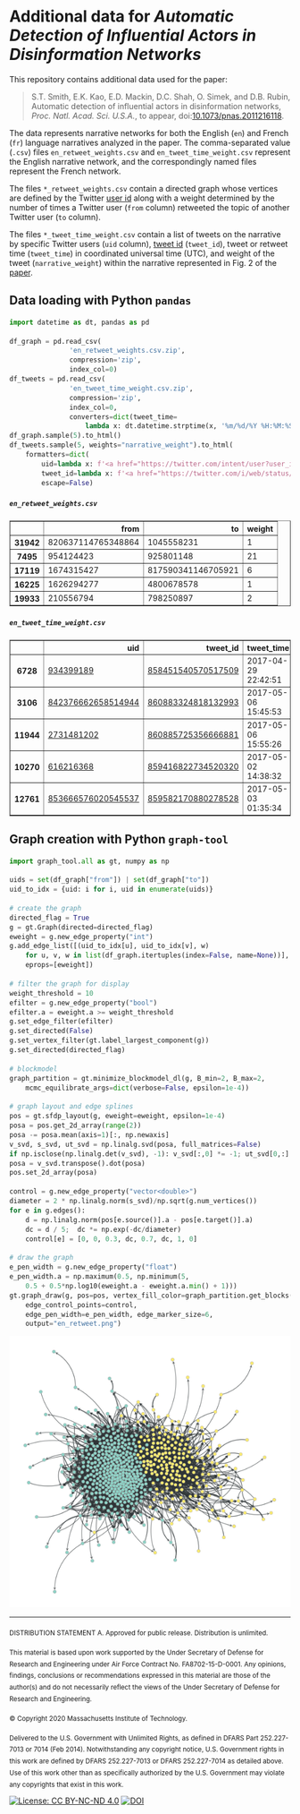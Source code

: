 # Additional data for *Automatic Detection of Influential Actors in Disinformation Networks*

This repository contains additional data used for the paper:

> S.T. Smith, E.K. Kao, E.D. Mackin, D.C. Shah, O. Simek, and
> D.B. Rubin, Automatic detection of influential actors in
> disinformation networks, *Proc. Natl. Acad. Sci. U.S.A.*, to appear,
> doi:[10.1073/pnas.2011216118](https://doi.org/10.1073/pnas.2011216118).

The data represents narrative networks for both the English (`en`) and
French (`fr`) language narratives analyzed in the paper. The
comma-separated value (`.csv`) files `en_retweet_weights.csv` and
`en_tweet_time_weight.csv` represent the English narrative network,
and the correspondingly named files represent the French network.

The files `*_retweet_weights.csv` contain a directed graph whose
vertices are defined by the Twitter [user
id](https://developer.twitter.com/en/docs/twitter-api/v1/data-dictionary/overview/user-object)
along with a weight determined by the number of times a Twitter user
(`from` column) retweeted the topic of another Twitter user (`to`
column).

The files `*_tweet_time_weight.csv` contain a list of tweets on the
narrative by specific Twitter users (`uid` column), [tweet
id](https://developer.twitter.com/en/docs/twitter-api/v1/data-dictionary/object-model/tweet)
(`tweet_id`), tweet or retweet time (`tweet_time`) in coordinated universal time
(UTC), and weight of the tweet (`narrative_weight`) within the narrative
represented in Fig.&nbsp;2 of the [paper](https://doi.org/10.1073/pnas.2011216118).


## Data loading with Python `pandas`

```python
import datetime as dt, pandas as pd

df_graph = pd.read_csv(
               'en_retweet_weights.csv.zip',
               compression='zip',
               index_col=0)
df_tweets = pd.read_csv(
               'en_tweet_time_weight.csv.zip',
               compression='zip',
               index_col=0,
               converters=dict(tweet_time=
                   lambda x: dt.datetime.strptime(x, '%m/%d/%Y %H:%M:%S')))
df_graph.sample(5).to_html()
df_tweets.sample(5, weights="narrative_weight").to_html(
    formatters=dict(
        uid=lambda x: f'<a href="https://twitter.com/intent/user?user_id={x}">{x}</a>',
        tweet_id=lambda x: f'<a href="https://twitter.com/i/web/status/{x}">{x}</a>'),
        escape=False)
```

##### `en_retweet_weights.csv`

<table border="1" class="dataframe">
  <thead>
    <tr style="text-align: right;">
      <th></th>
      <th>from</th>
      <th>to</th>
      <th>weight</th>
    </tr>
  </thead>
  <tbody>
    <tr>
      <th>31942</th>
      <td>820637114765348864</td>
      <td>1045558231</td>
      <td>1</td>
    </tr>
    <tr>
      <th>7495</th>
      <td>954124423</td>
      <td>925801148</td>
      <td>21</td>
    </tr>
    <tr>
      <th>17119</th>
      <td>1674315427</td>
      <td>817590341146705921</td>
      <td>6</td>
    </tr>
    <tr>
      <th>16225</th>
      <td>1626294277</td>
      <td>4800678578</td>
      <td>1</td>
    </tr>
    <tr>
      <th>19933</th>
      <td>210556794</td>
      <td>798250897</td>
      <td>2</td>
    </tr>
  </tbody>
</table>

##### `en_tweet_time_weight.csv`

<table border="1" class="dataframe">
  <thead>
    <tr style="text-align: right;">
      <th></th>
      <th>uid</th>
      <th>tweet_id</th>
      <th>tweet_time</th>
      <th>narrative_weight</th>
    </tr>
  </thead>
  <tbody>
    <tr>
      <th>6728</th>
      <td><a href="https://twitter.com/intent/user?user_id=934399189">934399189</a></td>
      <td><a href="https://twitter.com/i/web/status/858451540570517509">858451540570517509</a></td>
      <td>2017-04-29 22:42:51</td>
      <td>0.548804</td>
    </tr>
    <tr>
      <th>3106</th>
      <td><a href="https://twitter.com/intent/user?user_id=842376662658514944">842376662658514944</a></td>
      <td><a href="https://twitter.com/i/web/status/860883324818132993">860883324818132993</a></td>
      <td>2017-05-06 15:45:53</td>
      <td>0.393930</td>
    </tr>
    <tr>
      <th>11944</th>
      <td><a href="https://twitter.com/intent/user?user_id=2731481202">2731481202</a></td>
      <td><a href="https://twitter.com/i/web/status/860885725356666881">860885725356666881</a></td>
      <td>2017-05-06 15:55:26</td>
      <td>0.105281</td>
    </tr>
    <tr>
      <th>10270</th>
      <td><a href="https://twitter.com/intent/user?user_id=616216368">616216368</a></td>
      <td><a href="https://twitter.com/i/web/status/859416822734520320">859416822734520320</a></td>
      <td>2017-05-02 14:38:32</td>
      <td>0.240152</td>
    </tr>
    <tr>
      <th>12761</th>
      <td><a href="https://twitter.com/intent/user?user_id=853666576020545537">853666576020545537</a></td>
      <td><a href="https://twitter.com/i/web/status/859582170880278528">859582170880278528</a></td>
      <td>2017-05-03 01:35:34</td>
      <td>0.271614</td>
    </tr>
  </tbody>
</table>


## Graph creation with Python `graph-tool`

```python
import graph_tool.all as gt, numpy as np

uids = set(df_graph["from"]) | set(df_graph["to"])
uid_to_idx = {uid: i for i, uid in enumerate(uids)}

# create the graph
directed_flag = True
g = gt.Graph(directed=directed_flag)
eweight = g.new_edge_property("int")
g.add_edge_list([(uid_to_idx[u], uid_to_idx[v], w)
    for u, v, w in list(df_graph.itertuples(index=False, name=None))],
    eprops=[eweight])

# filter the graph for display
weight_threshold = 10
efilter = g.new_edge_property("bool")
efilter.a = eweight.a >= weight_threshold
g.set_edge_filter(efilter)
g.set_directed(False)
g.set_vertex_filter(gt.label_largest_component(g))
g.set_directed(directed_flag)

# blockmodel
graph_partition = gt.minimize_blockmodel_dl(g, B_min=2, B_max=2,
    mcmc_equilibrate_args=dict(verbose=False, epsilon=1e-4))

# graph layout and edge splines
pos = gt.sfdp_layout(g, eweight=eweight, epsilon=1e-4)
posa = pos.get_2d_array(range(2))
posa -= posa.mean(axis=1)[:, np.newaxis]
v_svd, s_svd, ut_svd = np.linalg.svd(posa, full_matrices=False)
if np.isclose(np.linalg.det(v_svd), -1): v_svd[:,0] *= -1; ut_svd[0,:] *= -1
posa = v_svd.transpose().dot(posa)
pos.set_2d_array(posa)

control = g.new_edge_property("vector<double>")
diameter = 2 * np.linalg.norm(s_svd)/np.sqrt(g.num_vertices())
for e in g.edges():
    d = np.linalg.norm(pos[e.source()].a - pos[e.target()].a)
    dc = d / 5;  dc *= np.exp(-dc/diameter)
    control[e] = [0, 0, 0.3, dc, 0.7, dc, 1, 0]

# draw the graph
e_pen_width = g.new_edge_property("float")
e_pen_width.a = np.maximum(0.5, np.minimum(5,
    0.5 + 0.5*np.log10(eweight.a - eweight.a.min() + 1)))
gt.graph_draw(g, pos=pos, vertex_fill_color=graph_partition.get_blocks(),
    edge_control_points=control,
    edge_pen_width=e_pen_width, edge_marker_size=6,
    output="en_retweet.png")
```

![English narrative retweet network](en_retweet.png)


---
<p>
<sub>
DISTRIBUTION STATEMENT A. Approved for public release. Distribution is unlimited.
</sub>
</p>

<p>
<sub>
This material is based upon work supported by the Under Secretary of
Defense for Research and Engineering under Air Force Contract
No. FA8702-15-D-0001. Any opinions, findings, conclusions or
recommendations expressed in this material are those of the author(s)
and do not necessarily reflect the views of the Under Secretary of
Defense for Research and Engineering.
</sub>
</p>

<p>
<sub>
© Copyright 2020 Massachusetts Institute of Technology.
</sub>
</p>

<p>
<sub>
Delivered to the U.S. Government with Unlimited Rights, as defined in
DFARS Part 252.227-7013 or 7014 (Feb 2014). Notwithstanding any
copyright notice, U.S. Government rights in this work are defined by
DFARS 252.227-7013 or DFARS 252.227-7014 as detailed above. Use of
this work other than as specifically authorized by the U.S. Government
may violate any copyrights that exist in this work.
</sub>
</p>


[![License: CC BY-NC-ND 4.0](https://licensebuttons.net/l/by-nc-nd/4.0/80x15.png)](https://creativecommons.org/licenses/by-nc-nd/4.0/)
[![DOI](https://zenodo.org/badge/322728941.svg)](https://zenodo.org/badge/latestdoi/322728941)

